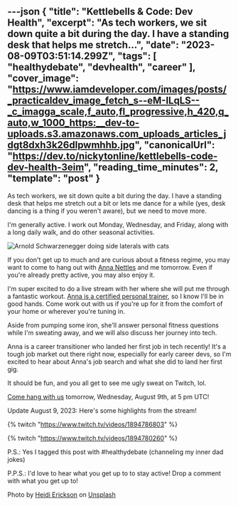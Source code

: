 ---json
{
  "title": "Kettlebells & Code: Dev Health",
  "excerpt": "As tech workers, we sit down quite a bit during the day. I have a standing desk that helps me stretch...",
  "date": "2023-08-09T03:51:14.299Z",
  "tags": [
    "healthydebate",
    "devhealth",
    "career"
  ],
  "cover_image": "https://www.iamdeveloper.com/images/posts/_practicaldev_image_fetch_s--eM-ILqLS--_c_imagga_scale,f_auto,fl_progressive,h_420,q_auto,w_1000_https:__dev-to-uploads.s3.amazonaws.com_uploads_articles_jdgt8dxh3k26dlpwmhhb.jpg",
  "canonicalUrl": "https://dev.to/nickytonline/kettlebells-code-dev-health-3eim",
  "reading_time_minutes": 2,
  "template": "post"
}
---

As tech workers, we sit down quite a bit during the day. I have a standing desk that helps me stretch out a bit or lets me dance for a while (yes, desk dancing is a thing if you weren't aware), but we need to move more.

I'm generally active. I work out Monday, Wednesday, and Friday, along with a long daily walk, and do other seasonal activities.

![Arnold Schwarzenegger doing side laterals with cats](https://media.giphy.com/media/W7dBXzbnEpOBG/giphy.gif)

If you don't get up to much and are curious about a fitness regime, you may want to come to hang out with [Anna Nettles](https://twitter.com/_annanettles) and me tomorrow. Even if you're already pretty active, you may also enjoy it.

I'm super excited to do a live stream with her where she will put me through a fantastic workout. [Anna is a certified personal trainer](https://www.coachannatraining.com/personal-training), so I know I'll be in good hands. Come work out with us if you're up for it from the comfort of your home or wherever you're tuning in.

Aside from pumping some iron, she'll answer personal fitness questions while I'm sweating away, and we will also discuss her journey into tech. 

Anna is a career transitioner who landed her first job in tech recently! It's a tough job market out there right now, especially for early career devs, so I'm excited to hear about Anna's job search and what she did to land her first gig.

It should be fun, and you all get to see me ugly sweat on Twitch, lol.

[Come hang with us](https://www.twitch.tv/nickytonline) tomorrow, Wednesday, August 9th, at 5 pm UTC!

Update August 9, 2023: Here's some highlights from the stream!

{% twitch "https://www.twitch.tv/videos/1894786803" %}

{% twitch "https://www.twitch.tv/videos/1894780260" %}

P.S.: Yes I tagged this post with #healthydebate (channeling my inner dad jokes)

P.P.S.: I'd love to hear what you get up to to stay active! Drop a comment with what you get up to!

Photo by <a href="https://unsplash.com/@herickson7?utm_source=unsplash&utm_medium=referral&utm_content=creditCopyText">Heidi Erickson</a> on <a href="https://unsplash.com/photos/CPSjcuuV8E8?utm_source=unsplash&utm_medium=referral&utm_content=creditCopyText">Unsplash</a>
